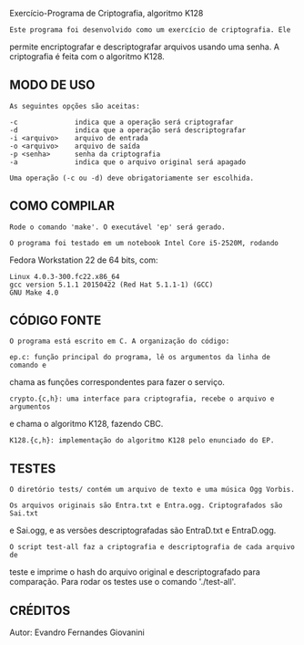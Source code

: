 Exercício-Programa de Criptografia, algoritmo K128


	Este programa foi desenvolvido como um exercício de criptografia. Ele
permite encriptografar e descriptografar arquivos usando uma senha. A
criptografia é feita com o algoritmo K128.


MODO DE USO
-----------

    As seguintes opções são aceitas:

    -c              indica que a operação será criptografar
    -d              indica que a operação será descriptografar
    -i <arquivo>    arquivo de entrada
    -o <arquivo>    arquivo de saída
    -p <senha>      senha da criptografia
    -a              indica que o arquivo original será apagado

    Uma operação (-c ou -d) deve obrigatoriamente ser escolhida.



COMO COMPILAR
-------------

    Rode o comando 'make'. O executável 'ep' será gerado.

    O programa foi testado em um notebook Intel Core i5-2520M, rodando
Fedora Workstation 22 de 64 bits, com:

    Linux 4.0.3-300.fc22.x86_64
    gcc version 5.1.1 20150422 (Red Hat 5.1.1-1) (GCC)
    GNU Make 4.0


CÓDIGO FONTE
------------

    O programa está escrito em C. A organização do código:

    ep.c: função principal do programa, lê os argumentos da linha de comando e
chama as funções correspondentes para fazer o serviço.

    crypto.{c,h}: uma interface para criptografia, recebe o arquivo e argumentos
e chama o algoritmo K128, fazendo CBC.

    K128.{c,h}: implementação do algoritmo K128 pelo enunciado do EP.


TESTES
------

    O diretório tests/ contém um arquivo de texto e uma música Ogg Vorbis.

    Os arquivos originais são Entra.txt e Entra.ogg. Criptografados são Sai.txt
e Sai.ogg, e as versões descriptografadas são EntraD.txt e EntraD.ogg.

    O script test-all faz a criptografia e descriptografia de cada arquivo de
teste e imprime o hash do arquivo original e descriptografado para comparação.
Para rodar os testes use o comando './test-all'.


CRÉDITOS
--------
Autor: Evandro Fernandes Giovanini
